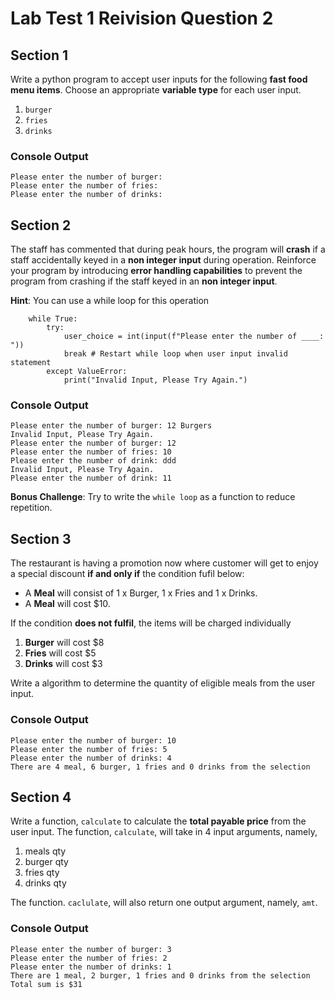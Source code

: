# Lab Test 1 Reivision Question 2

## Section 1
Write a python program to accept user inputs for the following **fast food menu items**. Choose an appropriate **variable type** for each user input. 
1. `burger`
2. `fries`
3. `drinks`

### Console Output
```
Please enter the number of burger: 
Please enter the number of fries: 
Please enter the number of drinks: 
``` 

## Section 2 
The staff has commented that during peak hours, the program will **crash** if a staff accidentally keyed in a **non integer input** during operation. Reinforce your program by introducing **error handling capabilities** to prevent the program from crashing if the staff keyed in an **non integer input**. 

**Hint**: You can use a while loop for this operation
```
    while True:
        try:
            user_choice = int(input(f"Please enter the number of ____: "))
            break # Restart while loop when user input invalid statement
        except ValueError:
            print("Invalid Input, Please Try Again.")

```

### Console Output
```
Please enter the number of burger: 12 Burgers
Invalid Input, Please Try Again.
Please enter the number of burger: 12
Please enter the number of fries: 10
Please enter the number of drink: ddd
Invalid Input, Please Try Again. 
Please enter the number of drink: 11
```

**Bonus Challenge**: Try to write the `while loop` as a function to reduce repetition.

## Section 3
The restaurant is having a promotion now where customer will get to enjoy a special discount **if and only if** the condition fufil below:

* A **Meal** will consist of 1 x Burger, 1 x Fries and 1 x Drinks.
* A **Meal** will cost $10.

If the condition **does not fulfil**, the items will be charged individually
1. **Burger** will cost $8
2. **Fries** will cost $5
3. **Drinks** will cost $3

Write a algorithm to determine the quantity of eligible meals from the user input.
### Console Output
```
Please enter the number of burger: 10
Please enter the number of fries: 5
Please enter the number of drinks: 4
There are 4 meal, 6 burger, 1 fries and 0 drinks from the selection
```

## Section 4
Write a function, `calculate` to calculate the **total payable price** from the user input. The function, `calculate`, will take in 4 input arguments, namely,
1. meals qty
2. burger qty
3. fries qty
4. drinks qty

The function. `caclulate`, will also return one output argument, namely, `amt`.

### Console Output
```
Please enter the number of burger: 3
Please enter the number of fries: 2
Please enter the number of drinks: 1
There are 1 meal, 2 burger, 1 fries and 0 drinks from the selection
Total sum is $31
```